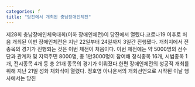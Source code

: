 ```yaml
---
categories: f
title: "당진에서 개최된 충남장애인체전"
---
```

제28회 충남장애인체육대회(이하 장애인체전)이 당진에서 열렸다.코로나19 이후로 처음 개최된 이번 장애인체전은 지난 22일부터 24일까지 3일간 진행됐다. 개최지에서 전 종목의 경기가 진행되는 것은 이번 체전이 처음이다. 이번 체전에는 약 5000명의 선수단과 관계자 및 지역주민 8000명, 총 1만3000명이 참여해 정식종목 16개, 시범종목 1개, 전시종목 4개 등 총 21개 종목의 경기가 이뤄졌다.한편 장애인체전의 성공적 개최를 위해 지난 21일 성화 채화식이 열렸다. 정호영 아나운서의 개회선언으로 시작된 이날 행사에서는 당진